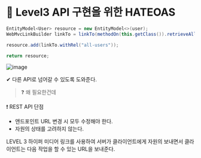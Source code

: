 # 🔶 Level3 API 구현을 위한 HATEOAS
```java
EntityModel<User> resource = new EntityModel<>(user);
WebMvcLinkBuilder linkTo = linkTo(methodOn(this.getClass()).retrieveAllUsers());

resource.add(linkTo.withRel("all-users"));

return resource;
```
![image](https://user-images.githubusercontent.com/46257667/105514702-27e6cc00-5d17-11eb-9446-94aee93f9028.png)

✔ 다른 API로 넘어갈 수 있도록 도와준다.

>❓ 왜 필요한건데

❗ REST API 단점
* 앤드포인트 URL 변경 시 모두 수정해야 한다.
* 자원의 상태를 고려하지 않는다.

LEVEL 3 하이퍼 미디어 링크를 사용하여 서버가 클라이언트에게 자원의 보내면서 클라이언트는 다음 작업을 할 수 있는 URL을 보내준다.

